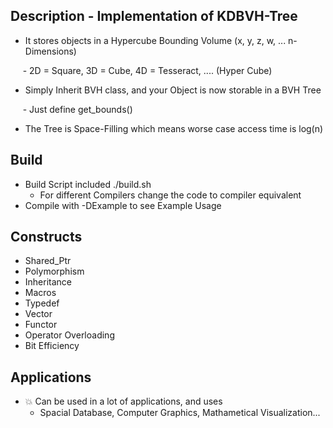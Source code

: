 ## Description - Implementation of KDBVH-Tree

- It stores objects in a Hypercube Bounding Volume (x, y, z, w, ... n-Dimensions)  

&nbsp;&nbsp;&nbsp;&nbsp;&nbsp;- 2D = Square, 3D = Cube, 4D = Tesseract, .... (Hyper Cube)  

- Simply Inherit BVH class, and your Object is now storable in a BVH Tree  

&nbsp;&nbsp;&nbsp;&nbsp;&nbsp;- Just define get_bounds()  

- The Tree is Space-Filling which means worse case access time is log(n)  

## Build

- Build Script included ./build.sh
  - For different Compilers change the code to compiler equivalent
- Compile with -DExample to see Example Usage

## Constructs
- Shared_Ptr
- Polymorphism
- Inheritance
- Macros
- Typedef
- Vector
- Functor
- Operator Overloading
- Bit Efficiency
      
## Applications 
- :collision: Can be used in a lot of applications, and uses
  - Spacial Database, Computer Graphics, Mathametical Visualization...
